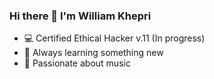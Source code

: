 ### Hi there 👋 I'm William Khepri

- 💻 Certified Ethical Hacker v.11 (In progress)
- 👾 Always learning something new
- 🎹 Passionate about music
<!--
**williamkhepri/williamkhepri** is a ✨ _special_ ✨ repository because its `README.md` (this file) appears on your GitHub profile.

Here are some ideas to get you started:

- 🔭 I’m currently working on ...
- 🌱 I’m currently learning ...
- 👯 I’m looking to collaborate on ...
- 🤔 I’m looking for help with ...
- 💬 Ask me about ...
- 📫 How to reach me: ...
- 😄 Pronouns: ...
- ⚡ Fun fact: ...
-->
